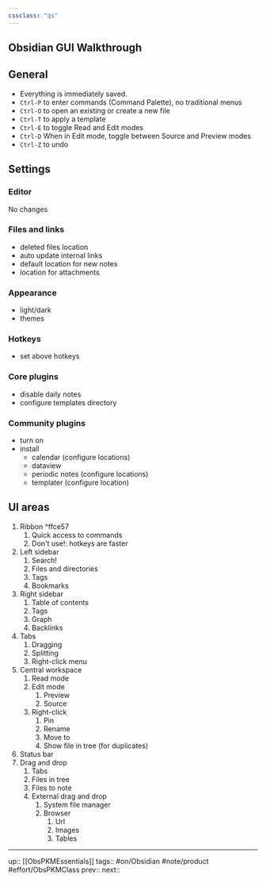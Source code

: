 ```yaml
---
cssclass: "qs"
---
```

## Obsidian GUI Walkthrough

## General

- Everything is immediately saved. 
- `Ctrl-P` to enter commands (Command Palette), no traditional menus
- `Ctrl-O` to open an existing or create a new file
- `Ctrl-T` to apply a template
- `Ctrl-E` to toggle Read and Edit modes
- `Ctrl-D` When in Edit mode, toggle between Source and Preview modes
- `Ctrl-Z` to undo

## Settings

### Editor
No changes

### Files and links

- deleted files location
- auto update internal links
- default location for new notes
- location for attachments


### Appearance
- light/dark
- themes


### Hotkeys
- set above hotkeys
### Core plugins
- disable daily notes
- configure templates directory 
### Community plugins 
- turn on
- install 
	- calendar (configure locations)
	- dataview 
	- periodic notes (configure locations)
	- templater (configure location)

## UI areas

1. Ribbon ^ffce57
	1. Quick access to commands
	2. Don't use!: hotkeys are faster
2. Left sidebar
	1. Search!
	2. Files and directories
	3. Tags
	4. Bookmarks
4. Right sidebar
	1. Table of contents
	2. Tags
	3. Graph
	4. Backlinks 
5. Tabs
	1. Dragging 
	2. Splitting 
	3. Right-click menu
6. Central workspace 
	1. Read mode
	2. Edit mode
		1. Preview 
		2. Source
	3. Right-click
		1. Pin
		2. Rename 
		3. Move to
		4. Show file in tree (for duplicates)
7. Status bar
8. Drag and drop
	1. Tabs
	2. Files in tree
	3. Files to note
	4. External drag and drop 
		1. System file manager 
		2. Browser 
			1. Url
			2. Images 
			3. Tables

---
up:: [[ObsPKMEssentials]]
tags:: #on/Obsidian  #note/product #effort/ObsPKMClass 
prev:: 
next:: 
